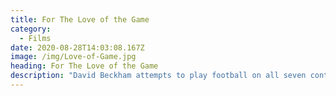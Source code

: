 ```yaml
---
title: For The Love of the Game
category:
  - Films
date: 2020-08-28T14:03:08.167Z
image: /img/Love-of-Game.jpg
heading: For The Love of the Game
description: "David Beckham attempts to play football on all seven continents in 10 days for UNICEF, in some of the most challenging and remote locations.\t\t\t\t\t\t\t\t\n\n\n"
---
```

